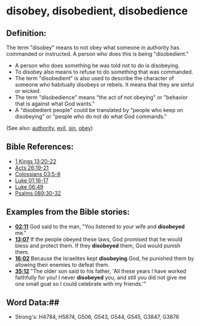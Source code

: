# disobey, disobedient, disobedience #

## Definition: ##

The term "disobey" means to not obey what someone in authority has commanded or instructed. A person who does this is being "disobedient."

* A person who does something he was told not to do is disobeying.
* To disobey also means to refuse to do something that was commanded.
* The term "disobedient" is also used to describe the character of someone who habitually disobeys or rebels. It means that they are sinful or wicked.
* The term "disobedience" means "the act of not obeying" or "behavior that is against what God wants."
* A "disobedient people" could be translated by "people who keep on disobeying" or "people who do not do what God commands."

(See also: [authority](../kt/authority.md), [evil](../kt/evil.md), [sin](../kt/sin.md), [obey](../other/obey.md))

## Bible References: ##

* [1 Kings 13:20-22](rc://en/tn/help/1ki/13/20)
* [Acts 26:19-21](rc://en/tn/help/act/26/19)
* [Colossians 03:5-8](rc://en/tn/help/col/03/05)
* [Luke 01:16-17](rc://en/tn/help/luk/01/16)
* [Luke 06:49](rc://en/tn/help/luk/06/49)
* [Psalms 089:30-32](rc://en/tn/help/psa/089/030)

## Examples from the Bible stories: ##

* __[02:11](rc://en/tn/help/obs/02/11)__ God said to the man, "You listened to your wife and __disobeyed__  me."
* __[13:07](rc://en/tn/help/obs/13/07)__ If the people obeyed these laws, God promised that he would bless and protect them. If they __disobeyed__  them, God would punish them.
* __[16:02](rc://en/tn/help/obs/16/02)__ Because the Israelites kept __disobeying__  God, he punished them by allowing their enemies to defeat them.
* __[35:12](rc://en/tn/help/obs/35/12)__ "The older son said to his father, 'All these years I have worked faithfully for you! I never __disobeyed__  you, and still you did not give me one small goat so I could celebrate with my friends.'"

## Word Data:##

* Strong's: H4784, H5674, G506, G543, G544, G545, G3847, G3876

